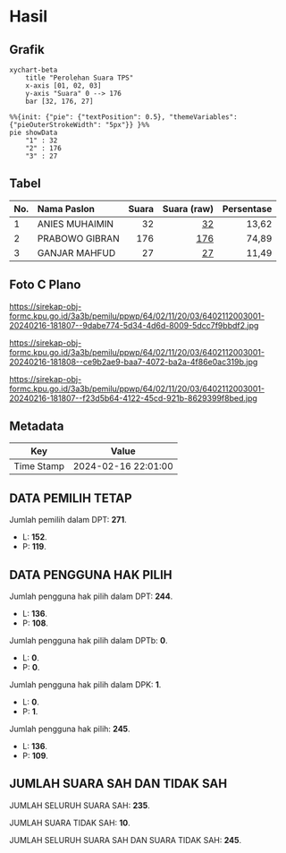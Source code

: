 # Hasil

## Grafik

```mermaid
xychart-beta
    title "Perolehan Suara TPS"
    x-axis [01, 02, 03]
    y-axis "Suara" 0 --> 176
    bar [32, 176, 27]
```

```mermaid
%%{init: {"pie": {"textPosition": 0.5}, "themeVariables": {"pieOuterStrokeWidth": "5px"}} }%%
pie showData
    "1" : 32
    "2" : 176
    "3" : 27
```

## Tabel

| No. | Nama Paslon    | Suara | Suara (raw) | Persentase |
|:--- |:-------------- | -----:| -----------:| ----------:|
| 1   | ANIES MUHAIMIN | 32    | [32][p-1]   | 13,62      |
| 2   | PRABOWO GIBRAN | 176   | [176][p-2]  | 74,89      |
| 3   | GANJAR MAHFUD  | 27    | [27][p-3]   | 11,49      |


[p-1]: https://github.com/gigit-pemilu/pemilu-2024-64-kalimantan-timur/blob/main/pilpres/hitung-suara/sub/64-kalimantan-timur/sub/02-kutai-kartanegara/sub/11-muara-kaman/sub/2003-teratak/sub/001-tps/sub/paslon-1.txt
[p-2]: https://github.com/gigit-pemilu/pemilu-2024-64-kalimantan-timur/blob/main/pilpres/hitung-suara/sub/64-kalimantan-timur/sub/02-kutai-kartanegara/sub/11-muara-kaman/sub/2003-teratak/sub/001-tps/sub/paslon-2.txt
[p-3]: https://github.com/gigit-pemilu/pemilu-2024-64-kalimantan-timur/blob/main/pilpres/hitung-suara/sub/64-kalimantan-timur/sub/02-kutai-kartanegara/sub/11-muara-kaman/sub/2003-teratak/sub/001-tps/sub/paslon-3.txt

## Foto C Plano

https://sirekap-obj-formc.kpu.go.id/3a3b/pemilu/ppwp/64/02/11/20/03/6402112003001-20240216-181807--9dabe774-5d34-4d6d-8009-5dcc7f9bbdf2.jpg

https://sirekap-obj-formc.kpu.go.id/3a3b/pemilu/ppwp/64/02/11/20/03/6402112003001-20240216-181808--ce9b2ae9-baa7-4072-ba2a-4f86e0ac319b.jpg

https://sirekap-obj-formc.kpu.go.id/3a3b/pemilu/ppwp/64/02/11/20/03/6402112003001-20240216-181807--f23d5b64-4122-45cd-921b-8629399f8bed.jpg


## Metadata

| Key        | Value               |
| ---------- | ------------------- |
| Time Stamp | 2024-02-16 22:01:00 |


## DATA PEMILIH TETAP

Jumlah pemilih dalam DPT: **271**.
 * L: **152**.
 * P: **119**.

## DATA PENGGUNA HAK PILIH

Jumlah pengguna hak pilih dalam DPT: **244**.
 * L: **136**.
 * P: **108**.

Jumlah pengguna hak pilih dalam DPTb: **0**.
 * L: **0**.
 * P: **0**.

Jumlah pengguna hak pilih dalam DPK: **1**.
 * L: **0**.
 * P: **1**.

Jumlah pengguna hak pilih: **245**.
 * L: **136**.
 * P: **109**.

## JUMLAH SUARA SAH DAN TIDAK SAH

JUMLAH SELURUH SUARA SAH: **235**.

JUMLAH SUARA TIDAK SAH: **10**.

JUMLAH SELURUH SUARA SAH DAN SUARA TIDAK SAH: **245**.


